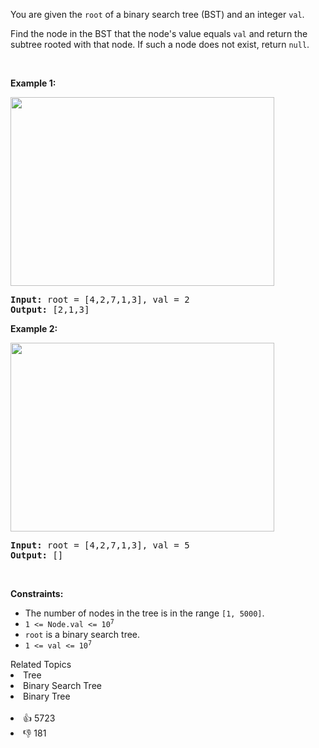 <p>You are given the <code>root</code> of a binary search tree (BST) and an integer <code>val</code>.</p>

<p>Find the node in the BST that the node's value equals <code>val</code> and return the subtree rooted with that node. If such a node does not exist, return <code>null</code>.</p>

<p>&nbsp;</p> 
<p><strong class="example">Example 1:</strong></p> 
<img alt="" src="https://assets.leetcode.com/uploads/2021/01/12/tree1.jpg" style="width: 422px; height: 302px;" /> 
<pre>
<strong>Input:</strong> root = [4,2,7,1,3], val = 2
<strong>Output:</strong> [2,1,3]
</pre>

<p><strong class="example">Example 2:</strong></p> 
<img alt="" src="https://assets.leetcode.com/uploads/2021/01/12/tree2.jpg" style="width: 422px; height: 302px;" /> 
<pre>
<strong>Input:</strong> root = [4,2,7,1,3], val = 5
<strong>Output:</strong> []
</pre>

<p>&nbsp;</p> 
<p><strong>Constraints:</strong></p>

<ul> 
 <li>The number of nodes in the tree is in the range <code>[1, 5000]</code>.</li> 
 <li><code>1 &lt;= Node.val &lt;= 10<sup>7</sup></code></li> 
 <li><code>root</code> is a binary search tree.</li> 
 <li><code>1 &lt;= val &lt;= 10<sup>7</sup></code></li> 
</ul>

<div><div>Related Topics</div><div><li>Tree</li><li>Binary Search Tree</li><li>Binary Tree</li></div></div><br><div><li>👍 5723</li><li>👎 181</li></div>